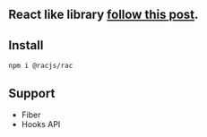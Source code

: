 React like library [follow this post](https://pomb.us/build-your-own-react/).
---

## Install
```
npm i @racjs/rac
```

## Support
- Fiber
- Hooks API